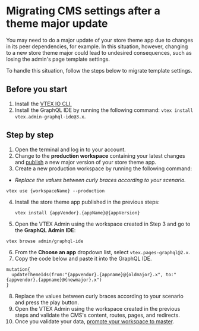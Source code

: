 # Migrating CMS settings after a theme major update

You may need to do a major update of your store theme app due to changes in its peer dependencies, for example. In this situation, however, changing to a new store theme major could lead to undesired consequences, such as losing the admin's page template settings.

To handle this situation, follow the steps below to migrate template settings.

## Before you start

1. Install the [VTEX IO CLI.](https://developers.vtex.com/vtex-developer-docs/docs/vtex-io-documentation-vtex-io-cli-install)
2. Install the GraphQL IDE by running the following command: `vtex install vtex.admin-graphql-ide@3.x`.

## Step by step

1. Open the terminal and log in to your account.
2. Change to the **production workspace** containing your latest changes and [publish](https://developers.vtex.com/vtex-developer-docs/docs/vtex-io-documentation-making-your-new-app-version-publicly-available#step-2---publishing-the-new-app-version) a new major version of your store theme app.
3. Create a new production workspace by running the following command:
  - _Replace the values between curly braces according to your scenario._
  ```
  vtex use {workspaceName} --production
  ```
4. Install the store theme app published in the previous steps:
   ```
   vtex install {appVendor}.{appName}@{appVersion}
   ```
5. Open the VTEX Admin using the workspace created in Step 3 and go to the **GraphQL Admin IDE**:
  ```
  vtex browse admin/graphql-ide
  ```
6. From the **Choose an app** dropdown list, select `vtex.pages-graphql@2.x`.
7. Copy the code below and paste it into the GraphQL IDE. 
  ```
  mutation{
    updateThemeIds(from:"{appvendor}.{appname}@{oldmajor}.x", to:"{appvendor}.{appname}@{newmajor}.x")
  }
  ```
8. Replace the values between curly braces according to your scenario and press the play button.
9. Open the VTEX Admin using the workspace created in the previous steps and validate the CMS's content, routes, pages, and redirects.
10. Once you validate your data, [promote your workspace to master](https://developers.vtex.com/vtex-developer-docs/docs/vtex-io-documentation-promoting-a-workspace-to-master/).
